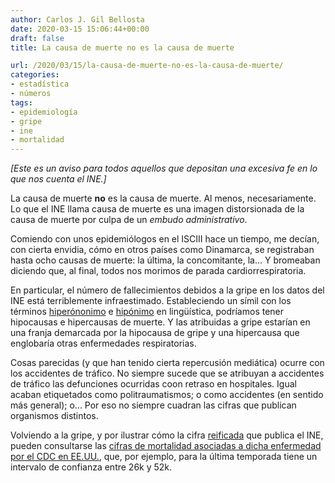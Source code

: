 ```yaml
---
author: Carlos J. Gil Bellosta
date: 2020-03-15 15:06:44+00:00
draft: false
title: La causa de muerte no es la causa de muerte

url: /2020/03/15/la-causa-de-muerte-no-es-la-causa-de-muerte/
categories:
- estadística
- números
tags:
- epidemiología
- gripe
- ine
- mortalidad
---
```





_[Este es un aviso para todos aquellos que depositan una excesiva fe en lo que nos cuenta el INE.]_







La causa de muerte **no** es la causa de muerte. Al menos, necesariamente. Lo que el INE llama causa de muerte es una imagen distorsionada de la causa de muerte por culpa de un _embudo administrativo_.







Comiendo con unos epidemiólogos en el ISCIII hace un tiempo, me decían, con cierta envidia, cómo en otros países como Dinamarca, se registraban hasta ocho causas de muerte: la última, la concomitante, la... Y bromeaban diciendo que, al final, todos nos morimos de parada cardiorrespiratoria.







En particular, el número de fallecimientos debidos a la gripe en los datos del INE está terriblemente infraestimado. Estableciendo un símil con los términos [hiperónonimo](https://es.wikipedia.org/wiki/Hiper%C3%B3nimo) e [hipónimo](https://es.wikipedia.org/wiki/Hip%C3%B3nimo) en lingüística, podríamos tener hipocausas e hipercausas de muerte. Y las atribuidas a gripe estarían en una franja demarcada por la hipocausa de gripe y una hipercausa que englobaría otras enfermedades respiratorias.







Cosas parecidas (y que han tenido cierta repercusión mediática) ocurre con los accidentes de tráfico. No siempre sucede que se atribuyan a accidentes de tráfico las defunciones ocurridas coon retraso en hospitales. Igual acaban etiquetados como politraumatismos; o como accidentes (en sentido más general); o... Por eso no siempre cuadran las cifras que publican organismos distintos.







Volviendo a la gripe, y por ilustrar cómo la cifra [reificada](https://www.datanalytics.com/2018/12/05/tiene-sentido-plantearse-un-objetivo-que-no-se-puede-medir/) que publica el INE, pueden consultarse las [cifras de mortalidad asociadas a dicha enfermedad por el CDC en EE.UU.](https://www.cdc.gov/flu/about/burden/index.html), que, por ejemplo, para la última temporada tiene un intervalo de confianza entre 26k y 52k.



